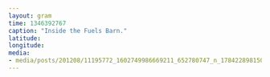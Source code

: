 ```yaml
---
layout: gram
time: 1346392767
caption: "Inside the Fuels Barn."
latitude: 
longitude: 
media:
- media/posts/201208/11195772_1602749986669211_652780747_n_17842289815000351.jpg
---
```

